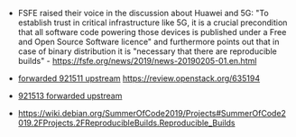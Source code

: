 * FSFE raised their voice in the discussion about Huawei and 5G: "To establish trust in critical infrastructure like 5G, it is a crucial precondition that all software code powering those devices is published under a Free and Open Source Software licence" and furthermore points out that in case of binary distribution it is "necessary that there are reproducible builds"  - https://fsfe.org/news/2019/news-20190205-01.en.html

* [forwarded 921511 upstream](https://github.com/openstack/python-octaviaclient/pull/1) https://review.openstack.org/635194

* [921513 forwarded upstream](https://github.com/sphinx-doc/sphinx/pull/6028)

* https://wiki.debian.org/SummerOfCode2019/Projects#SummerOfCode2019.2FProjects.2FReproducibleBuilds.Reproducible_Builds
